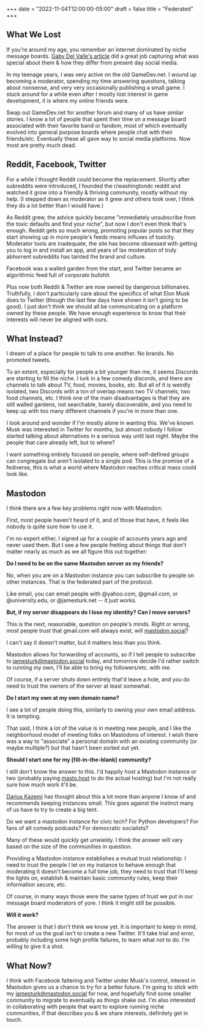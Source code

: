 +++
date = "2022-11-04T12:00:00-05:00"
draft = false
title = "Federated"
+++

## What We Lost

If you're around my age, you remember an internet dominated by niche message boards.  [Gaby Del Valle's article](https://dirt.substack.com/p/dirt-bring-back-forums) did a great job capturing what was special about them & how they differ from present day social media.

In my teenage years, I was very active on the old GameDev.net. I wound up becoming a moderator, spending my time answering questions, talking about nonsense, and very very occasionally publishing a small game. I stuck around for a while even after I mostly lost interest in game development, it is where my online friends were.

Swap out GameDev.net for another forum and many of us have similar stories. I know a lot of people that spent their time on a message board associated with their favorite band or fandom, most of which eventually evolved into general purpose boards where people chat with their friends/etc. Eventually these all gave way to social media platforms. Now most are pretty much dead.

## Reddit, Facebook, Twitter

For a while I thought Reddit could become the replacement. Shortly after subreddits were introduced, I founded the r/washingtondc reddit and watched it grow into a friendly & thriving community, mostly without my help.  (I stepped down as moderator as it grew and others took over, I think they do a lot better than I would have.)

As Reddit grew, the advice quickly became "immediately unsubscribe from the toxic defaults and find your niche", but now I don't even think that's enough.  Reddit gets so much wrong, promoting popular posts so that they start showing up in more people's feeds means influxes of toxicity.  Moderator tools are inadequate, the site has become obsessed with getting you to log in and install an app, and years of lax moderation of truly abhorrent subreddits has tainted the brand and culture.

Facebook was a walled garden from the start, and Twitter became an algorithmic feed full of corporate bullshit.

Plus now both Reddit & Twitter are now owned by dangerous billionaires.
Truthfully, I don't particularly care about the specifics of what Elon Musk does to Twitter (though the last few days have shown it isn't going to be good). I just don't think we should all be communicating on a platform owned by these people.
We have enough experience to know that their interests will never be aligned with ours.

## What Instead?

I dream of a place for people to talk to one another. No brands. No promoted tweets.

To an extent, especially for people a bit younger than me, it seems Discords are starting to fill the niche. I lurk in a few comedy discords, and there are channels to talk about TV, food, movies, books, etc.  But all of it is weirdly isolated, two Discords with a ton of overlap means two TV channels, two food channels, etc.  I think one of the main disadvantages is that they are still walled gardens, not searchable, barely discoverable, and you need to keep up with too many different channels if you're in more than one.

I look around and wonder if I'm mostly alone in wanting this. We've known Musk was interested in Twitter for months, but almost nobody I follow started talking about alternatives in a serious way until last night.
Maybe the people that care already left, but to where?

I want something entirely focused on people, where self-defined groups can congregate but aren't isolated to a single pod. This is the promise of a fediverse, this is what a world where Mastodon reaches critical mass could look like.

## Mastodon

I think there are a few key problems right now with Mastodon:

First, most people haven't heard of it, and of those that have, it feels like nobody is quite sure how to use it.

I'm no expert either, I signed up for a couple of accounts years ago and never used them.  But I see a few people fretting about things that don't matter nearly as much as we all figure this out together:

**Do I need to be on the same Mastodon server as my friends?**

No, when you are on a Mastodon instance you can subscribe to people on other instances.  That is the federated part of the protocol.

Like email, you can email people with @yahoo.com, @gmail.com, or @university.edu, or @jamesturk.net -- it just works.

**But, if my server disappears do I lose my identity?  Can I move servers?**

This is the next, reasonable, question on people's minds. Right or wrong, most people trust that gmail.com will always exist, will [mastodon.social](https://mastodon.social)?

I can't say it doesn't matter, but it matters less than you think.

Mastodon allows for forwarding of accounts, so if I tell people to subscribe to [jamesturk@mastodon.social](https://mastodon.social/@jamesturk) today, and tomorrow decide I'd rather switch to running my own, I'll be able to bring my followers/etc. with me.

Of course, if a server shuts down entirely that'd leave a hole, and you do need to trust the owners of the server at least somewhat.

**Do I start my own at my own domain name?**

I see a lot of people doing this, similarly to owning your own email address.  It is tempting.

That said, I think a lot of the value is in meeting new people, and I like the neighborhood model of meeting folks on Mastodons of interest.  I wish there was a way to "associate" a personal domain with an existing community (or maybe multiple?) but that hasn't been sorted out yet.

**Should I start one for my [fill-in-the-blank] community?**

I still don't know the answer to this.  I'd happily host a Mastodon instance or two (probably paying [masto.host](https://masto.host) to do the actual hosting) but I'm not really sure how much work it'll be.

[Darius Kazemi](https://runyourown.social/) has thought about this a lot more than anyone I know of and recommends keeping instances small. This goes against the instinct many of us have to try to create a big tent.

Do we want a mastodon instance for civic tech? For Python developers? For fans of alt comedy podcasts? For democratic socialists?

Many of these would quickly get unwieldy.  I think the answer will vary based on the size of the communities in question.

Providing a Mastodon instance establishes a mutual trust relationship.  I need to trust the people I let on my instance to behave enough that moderating it doesn't become a full time job, they need to trust that I'll keep the lights on, establish & maintain basic community rules, keep their information secure, etc.

Of course, in many ways those were the same types of trust we put in our message board moderators of yore. I think it might still be possible.

**Will it work?**

The answer is that I don't think we know yet. It is important to keep in mind, for most of us the goal isn't to create a new Twitter. It'll take trial and error, probably including some high profile failures, to learn what not to do.  I'm willing to give it a shot.


## What Now?

I think with Facebook faltering and Twitter under Musk's control, interest in Mastodon gives us a chance to try for a better future.  I'm going to stick with my [jamesturk@mastodon.social](https://mastodon.social/@jamesturk) for now, and hopefully find some smaller community to migrate to eventually as things shake out. I'm also interested in collaborating with people that want to explore running niche communities, if that describes you & we share interests, definitely get in touch.
